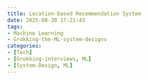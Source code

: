 ```yaml
---
title: Location-based Recommendation System
date: 2025-08-30 17:21:43
tags: 
- Machine Learning
- Grokking-the-ML-system-designs
categories: 
- [Tech]
- [Grokking-interviews, ML]
- [System-Design, ML]
---
```

